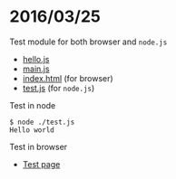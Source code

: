 # 2016/03/25

Test module for both browser and `node.js`

- [hello.js](hello.js)
- [main.js](main.js)
- [index.html](index.html) (for browser)
- [test.js](test.js) (for `node.js`)

Test in node

```shell
$ node ./test.js 
Hello world
```
Test in browser

- [Test page](https://bigdata-mindstorms.github.io/d3-playground/ontouchstart/2016/03/25/index.html)
